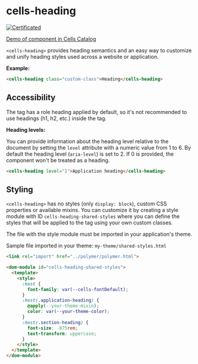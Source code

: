 # cells-heading

[![Certificated](https://img.shields.io/badge/certificated-yes-brightgreen.svg)](http://bbva-files.s3.amazonaws.com/cells/bbva-catalog/index.html)

[Demo of component in Cells Catalog](http://bbva-files.s3.amazonaws.com/cells/bbva-catalog/index.html#/elements/cells-heading)

`<cells-heading>` provides heading semantics and an easy way to customize and unify heading styles used across a website or application.

__Example:__
```html
<cells-heading class="custom-class">Heading</cells-heading>
```


## Accessibility

The tag has a role heading applied by default, so it's not recommended to use headings (h1, h2, etc.) inside the tag.

__Heading levels:__

You can provide information about the heading level relative to the document by setting the `level` attribute with a numeric value from 1 to 6. By default the heading level (`aria-level`) is set to 2. If 0 is provided, the component won't be treated as a heading.

```html
<cells-heading level="1">Application heading</cells-heading>
```


## Styling

`<cells-heading>` has no styles (only `display: block`), custom CSS properties or available mixins. You can customize it by creating a style module with ID `cells-heading-shared-styles` where you can define the styles that will be applied to the tag using your own custom classes.

The file with the style module must be imported in your application's theme.

Sample file imported in your theme: `my-theme/shared-styles.html`

```html
<link rel="import" href="../polymer/polymer.html">

<dom-module id="cells-heading-shared-styles">
  <template>
    <style>
      :host {
        font-family: var(--cells-fontDefault);
      }
      :host(.application-heading) {
        @apply(--your-theme-mixin);
        color: var(--your-theme-color);
      }
      :host(.section-heading) {
        font-size: .875rem;
        text-transform: uppercase;
      }
    </style>
  </template>
</dom-module>
```
